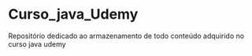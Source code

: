 # Curso_java_Udemy

Repositório dedicado ao armazenamento de todo conteúdo adquirido no curso java udemy

